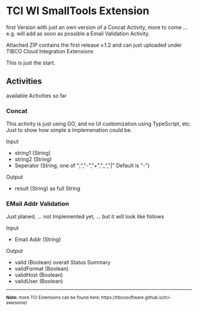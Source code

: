 # TCI WI SmallTools Extension
first Version with just an own version of a Concat Activity, more to come ...
e.g. will add as soon as possible a Email Validation Activity.

Attached ZIP contains the first release v.1.2 and can just uploaded under 
TIBCO Cloud Integration Extensions

This is just the start.

## Activities
available Activities so far
### Concat
This activity is just using GO, and no UI customization using TypeScript, etc.
Just to show how simple a Implemenation could be.

Input
- string1 (String)
- string2 (String)
- Seperator (String, one of ";","-","+","_","|" Default is "-")

Output
- result (String) as full String

### EMail Addr Validation
Just planed, ... not Implemented yet, ... but it will look like follows

Input
- Email Addr (String)

Output
- valid (Boolean) overall Status Summary
- validFormat (Boolean)
- validHost (Boolean)
- validUser (Boolean)
 
<hr>
<sub><b>Note:</b> more TCI Extensions can be found here: https://tibcosoftware.github.io/tci-awesome/ </sub>
